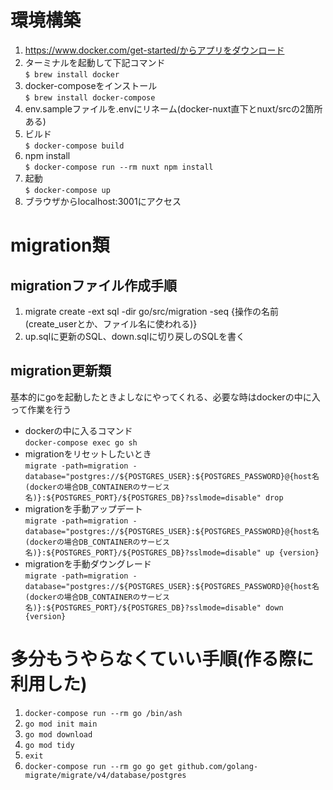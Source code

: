 # 環境構築
1. https://www.docker.com/get-started/からアプリをダウンロード
1. ターミナルを起動して下記コマンド  
  `$ brew install docker`
1. docker-composeをインストール  
  `$ brew install docker-compose`
1. env.sampleファイルを.envにリネーム(docker-nuxt直下とnuxt/srcの2箇所ある)
1. ビルド  
  `$ docker-compose build`
1. npm install  
  `$ docker-compose run --rm nuxt npm install`
1. 起動  
  `$ docker-compose up`
1. ブラウザからlocalhost:3001にアクセス  


# migration類
## migrationファイル作成手順
1. migrate create -ext sql -dir go/src/migration -seq {操作の名前(create_userとか、ファイル名に使われる)}
1. up.sqlに更新のSQL、down.sqlに切り戻しのSQLを書く

## migration更新類
基本的にgoを起動したときよしなにやってくれる、必要な時はdockerの中に入って作業を行う
- dockerの中に入るコマンド  
  `docker-compose exec go sh`
- migrationをリセットしたいとき  
  `migrate -path=migration -database="postgres://${POSTGRES_USER}:${POSTGRES_PASSWORD}@{host名(dockerの場合DB_CONTAINERのサービス名)}:${POSTGRES_PORT}/${POSTGRES_DB}?sslmode=disable" drop`
- migrationを手動アップデート  
  `migrate -path=migration -database="postgres://${POSTGRES_USER}:${POSTGRES_PASSWORD}@{host名(dockerの場合DB_CONTAINERのサービス名)}:${POSTGRES_PORT}/${POSTGRES_DB}?sslmode=disable" up {version}`
- migrationを手動ダウングレード  
  `migrate -path=migration -database="postgres://${POSTGRES_USER}:${POSTGRES_PASSWORD}@{host名(dockerの場合DB_CONTAINERのサービス名)}:${POSTGRES_PORT}/${POSTGRES_DB}?sslmode=disable" down {version}`


# 多分もうやらなくていい手順(作る際に利用した)
1. `docker-compose run --rm go /bin/ash`
1. `go mod init main`
1. `go mod download`
1. `go mod tidy`
1. `exit`
1. `docker-compose run --rm go go get github.com/golang-migrate/migrate/v4/database/postgres`
